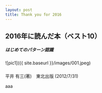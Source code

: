 ```yaml
---
layout: post
title: Thank you for 2016
---
```


## 2016年に読んだ本（ベスト10） 

##### はじめてのパターン認識
![pic1]({{ site.baseurl }}/images/001.jpeg) 
##### 
平井 有三(著)　東北出版 (2012/7/31)


aaa
